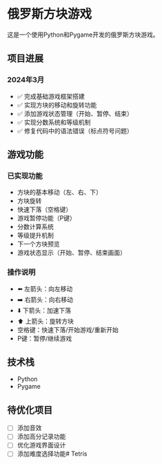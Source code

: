 # 俄罗斯方块游戏

这是一个使用Python和Pygame开发的俄罗斯方块游戏。

## 项目进展

### 2024年3月
- ✅ 完成基础游戏框架搭建
- ✅ 实现方块的移动和旋转功能
- ✅ 添加游戏状态管理（开始、暂停、结束）
- ✅ 实现分数系统和等级机制
- ✅ 修复代码中的语法错误（标点符号问题）

## 游戏功能

### 已实现功能
- 方块的基本移动（左、右、下）
- 方块旋转
- 快速下落（空格键）
- 游戏暂停功能（P键）
- 分数计算系统
- 等级提升机制
- 下一个方块预览
- 游戏状态显示（开始、暂停、结束画面）

### 操作说明
- ⬅️ 左箭头：向左移动
- ➡️ 右箭头：向右移动
- ⬇️ 下箭头：加速下落
- ⬆️ 上箭头：旋转方块
- 空格键：快速下落/开始游戏/重新开始
- P键：暂停/继续游戏

## 技术栈
- Python
- Pygame

## 待优化项目
- [ ] 添加音效
- [ ] 添加高分记录功能
- [ ] 优化游戏界面设计
- [ ] 添加难度选择功能#   T e t r i s  
 